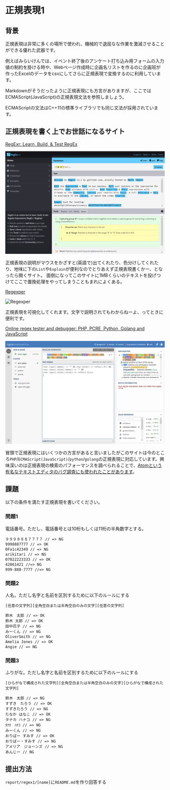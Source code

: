 # 正規表現1

## 背景

正規表現は非常に多くの場所で使われ、機械的で退屈なな作業を激減させることができる優れた武器です。

例えばみらいけんでは、イベント終了後のアンケート打ち込み用フォームの入力値の制約を掛ける時や、Webページ作成時に企画名リストを作るのに企画班が作ったExcelのデータをcsvにしてさらに正規表現で変換するのに利用しています。

Markdownがそうだったように正規表現にも方言がありますが、ここではECMAScript(JavaScript)の正規表現文法を参照しましょう。

ECMAScriptの文法はC++11の標準ライブラリでも同じ文法が採用されています。

## 正規表現を書く上でお世話になるサイト

[RegExr: Learn, Build, & Test RegEx](http://www.regexr.com/)

![RegExr](img/RegExr.png)

正規表現の説明がマウスをかざすと(英語で)出てくれたり、色分けしてくれたり、地味に下の``List``や``Explain``が便利なのでとりあえず正規表現書くかー、となったら開くサイト。
面倒になってこのサイトに1MBくらいのテキストを投げつけてここで置換処理をやってしまうこともまれによくある。

[Regexper](www.regexper.com)

![Regexper](https://qiita-image-store.s3.amazonaws.com/0/11200/9fb35300-738c-1616-1259-072af694cd83.png)

正規表現を可視化してくれます。文字で説明されてもわからねーよ、ってときに便利です。

[Online regex tester and debugger: PHP, PCRE, Python, Golang and JavaScript](https://regex101.com/)

![regex101](img/regex101.png)

冒頭で正規表現にはいくつかの方言があると言いましたがこのサイトは今のところ``PHP``/``ECMAScript(JavaScript)``/``python``/``golang``の正規表現に対応しています。興味深いのは正規表現の検索のパフォーマンスを調べられることで、[Atomという有名なテキストエディタのバグ調査にも使われたことがあります](http://postd.cc/how-i-fixed-atom/)。

## 課題

以下の条件を満たす正規表現を書いてください。

### 問題1

電話番号。ただし、電話番号とは10桁もしくは11桁の半角数字とする。

```
９９９８８８７７７７ // => NG
9998887777 // => OK
0Fa1c42349 // => NG
arikitari // => NG
07022223333 // => OK
42861421 //=> NG
999-888-7777 //=> NG
```

### 問題2

人名。ただし名字と名前を区別するために以下のルールにする

``[任意の文字列][全角空白または半角空白のみの文字][任意の文字列]``

```
鈴木　太郎 // => OK
鈴木 太郎 // => OK
田中花子 // => NG
みーくん // => NG
OliverSmith // => NG
Amelia Jones // => OK
Angie // => NG
```

### 問題3

ふりがな。ただし名字と名前を区別するために以下のルールにする

``[ひらがなで構成された文字列][全角空白または半角空白のみの文字][ひらがなで構成された文字列]``

```
鈴木　太郎 // => NG
すずき　たろう // => OK
すずきたろう // => NG
たなか はなこ // => OK
タナカ ハナコ // => NG
ﾀﾅｶ　ﾊﾅｺ // => NG
みーくん // => NG
おりばー すみす // => OK
おりばー・すみす // => NG
アメリア　ジョーンズ // => NG
あんじー // NG
```

## 提出方法

``report/regex1/[name]``に``README.md``を作り回答する
